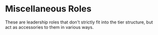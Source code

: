 # Miscellaneous Roles

These are leadership roles that don't strictly fit into the tier structure, but act as accessories to them in various ways.

